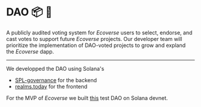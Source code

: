# DAO :package: :postbox:

A publicly audited voting system for *Ecoverse* users to select, endorse, and cast votes to support future *Ecoverse* projects. Our developer team will prioritize the implementation of DAO-voted projects to grow and expland the *Ecoverse* dapp.


---

We developped the DAO using Solana's
 - [SPL-governance](https://github.com/solana-labs/solana-program-library/tree/master/governance) for the backend 
 - [realms.today](https://app.realms.today/realms) for the frontend 

For the MVP of *Ecoverse* we built [this](https://app.realms.today/dao/EkbEAYQeQaftXtwg3cCsoLGbz9qH1dg4aEmkrvkvDZ7g?cluster=devnet) test DAO on Solana devnet.